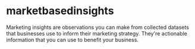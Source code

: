 # marketbasedinsights
Marketing insights are observations you can make from collected datasets that businesses use to inform their marketing strategy. They're actionable information that you can use to benefit your business.
